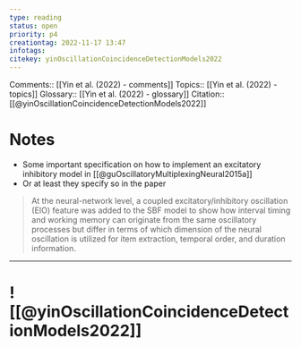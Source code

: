 ```yaml
---
type: reading
status: open
priority: p4
creationtag: 2022-11-17 13:47
infotags:
citekey: yinOscillationCoincidenceDetectionModels2022
---
```


Comments:: [[Yin et al. (2022) - comments]]
Topics:: [[Yin et al. (2022) - topics]]
Glossary:: [[Yin et al. (2022) - glossary]]
Citation:: [[@yinOscillationCoincidenceDetectionModels2022]]

# Notes
- Some important specification on how to implement an excitatory inhibitory model in [[@guOscillatoryMultiplexingNeural2015a]]
- Or at least they specify so in the paper
 > At the neural-network level, a coupled excitatory/inhibitory oscillation (EIO) feature was added to the SBF model to show how interval timing and working memory can originate from the same oscillatory processes but differ in terms of which dimension of the neural oscillation is utilized for item extraction, temporal order, and duration information. 
 
 

---
#  ! [[@yinOscillationCoincidenceDetectionModels2022]]